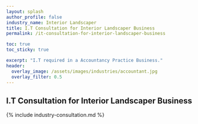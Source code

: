```yaml
---
layout: splash 
author_profile: false 
industry_name: Interior Landscaper
title: I.T Consultation for Interior Landscaper Business
permalink: /it-consultation-for-interior-landscaper-business

toc: true
toc_sticky: true

excerpt: "I.T required in a Accountancy Practice Business."
header:
  overlay_image: /assets/images/industries/accountant.jpg
  overlay_filter: 0.5 
---
```


## I.T Consultation for Interior Landscaper Business

{% include industry-consultation.md %}
